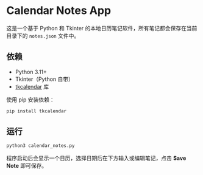# Calendar Notes App

这是一个基于 Python 和 Tkinter 的本地日历笔记软件，所有笔记都会保存在当前目录下的 `notes.json` 文件中。

## 依赖

- Python 3.11+
- Tkinter（Python 自带）
- [tkcalendar](https://pypi.org/project/tkcalendar/) 库

使用 pip 安装依赖：

```bash
pip install tkcalendar
```

## 运行

```bash
python3 calendar_notes.py
```

程序启动后会显示一个日历，选择日期后在下方输入或编辑笔记，点击 **Save Note** 即可保存。
